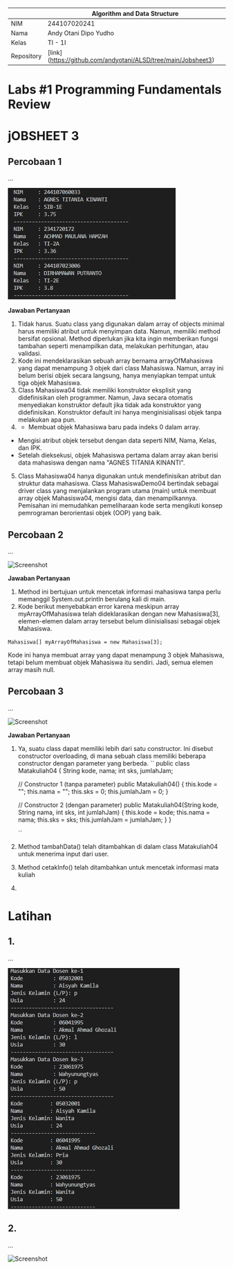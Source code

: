 |  | Algorithm and Data Structure |
|--|--|
| NIM |  244107020241|
| Nama |  Andy Otani Dipo Yudho |
| Kelas | TI - 1I |
| Repository | [link] (https://github.com/andyotani/ALSD/tree/main/Jobsheet3) |

# Labs #1 Programming Fundamentals Review
# jOBSHEET 3

## Percobaan 1

...

![Screenshot](img1.png)

**Jawaban Pertanyaan**
1. Tidak harus. Suatu class yang digunakan dalam array of objects minimal harus memiliki atribut untuk menyimpan data. Namun, memiliki method bersifat opsional. Method diperlukan  jika kita ingin memberikan fungsi tambahan seperti menampilkan data, melakukan perhitungan, atau validasi.
2. Kode ini mendeklarasikan sebuah array bernama arrayOfMahasiswa yang dapat menampung 3 objek dari class Mahasiswa. Namun, array ini belum berisi objek secara langsung, hanya menyiapkan tempat untuk tiga objek Mahasiswa.
3. Class Mahasiswa04 tidak memiliki konstruktor eksplisit yang didefinisikan oleh programmer. Namun, Java secara otomatis menyediakan konstruktor default jika tidak ada konstruktor yang didefinisikan. Konstruktor default ini hanya menginisialisasi objek tanpa melakukan apa pun.
4. - Membuat objek Mahasiswa baru pada indeks 0 dalam array.
- Mengisi atribut objek tersebut dengan data seperti NIM, Nama, Kelas, dan IPK.
- Setelah dieksekusi, objek Mahasiswa pertama dalam array akan berisi data mahasiswa dengan nama "AGNES TITANIA KINANTI".
5. Class Mahasiswa04 hanya digunakan untuk mendefinisikan atribut dan struktur data mahasiswa.
Class MahasiswaDemo04 bertindak sebagai driver class yang menjalankan program utama (main) untuk membuat array objek Mahasiswa04, mengisi data, dan menampilkannya.
Pemisahan ini memudahkan pemeliharaan kode serta mengikuti konsep pemrograman berorientasi objek (OOP) yang baik.



## Percobaan 2

...

![Screenshot](.png)

**Jawaban Pertanyaan**
1. Method ini bertujuan untuk mencetak informasi mahasiswa tanpa perlu memanggil System.out.println berulang kali di main.
2. Kode berikut menyebabkan error karena meskipun array myArrayOfMahasiswa telah dideklarasikan dengan new Mahasiswa[3], elemen-elemen dalam array tersebut belum diinisialisasi sebagai objek Mahasiswa. 
```
Mahasiswa[] myArrayOfMahasiswa = new Mahasiswa[3];

```
Kode ini hanya membuat array yang dapat menampung 3 objek Mahasiswa, tetapi belum membuat objek Mahasiswa itu sendiri. Jadi, semua elemen array masih null.




##  Percobaan 3

...

![Screenshot](.png)

**Jawaban Pertanyaan**
1. Ya, suatu class dapat memiliki lebih dari satu constructor. Ini disebut constructor overloading, di mana sebuah class memiliki beberapa constructor dengan parameter yang berbeda.
    ``
    public class Matakuliah04 {
    String kode, nama;
    int sks, jumlahJam;

    // Constructor 1 (tanpa parameter)
    public Matakuliah04() {
        this.kode = "";
        this.nama = "";
        this.sks = 0;
        this.jumlahJam = 0;
    }

    // Constructor 2 (dengan parameter)
    public Matakuliah04(String kode, String nama, int sks, int jumlahJam) {
        this.kode = kode;
        this.nama = nama;
        this.sks = sks;
        this.jumlahJam = jumlahJam;
    }
}

    ``
2. Method tambahData() telah ditambahkan di dalam class Matakuliah04 untuk menerima input dari user.
3. Method cetakInfo() telah ditambahkan untuk mencetak informasi mata kuliah
4. 



# Latihan
## 1. 
...

![Screenshot](img4.png)

## 2. 
...

![Screenshot](.png)